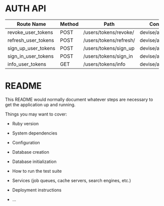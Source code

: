 # AUTH API
| Route Name           | Method | Path                     | Controller#Action            |
|----------------------|--------|--------------------------|------------------------------|
| revoke_user_tokens  | POST   | /users/tokens/revoke/    | devise/api/tokens#revoke     |
| refresh_user_tokens | POST   | /users/tokens/refresh/   | devise/api/tokens#refresh    |
| sign_up_user_tokens | POST   | /users/tokens/sign_up    | devise/api/tokens#sign_up    |
| sign_in_user_tokens | POST   | /users/tokens/sign_in    | devise/api/tokens#sign_in    |
| info_user_tokens  | GET    | /users/tokens/info       | devise/api/tokens#info       |


# README

This README would normally document whatever steps are necessary to get the
application up and running.

Things you may want to cover:

* Ruby version

* System dependencies

* Configuration

* Database creation

* Database initialization

* How to run the test suite

* Services (job queues, cache servers, search engines, etc.)

* Deployment instructions

* ...
